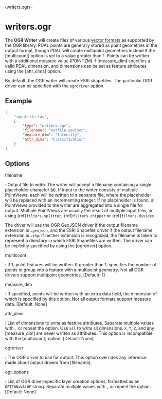 (writers.ogr)=

# writers.ogr

The **OGR Writer** will create files of various [vector formats] as supported
by the OGR library.  PDAL points are generally stored as point geometries in the
output format, though PDAL will create multipoint geometries instead if the
[multicount] option is set to a value greater than 1.
Points can be written with a additional measure value (POINTZM) if [measure_dim]
specifies a valid PDAL dimension, and dimensions can be set as feature
attributes using the [attr_dims] option.

By default, the OGR writer will create ESRI shapefiles.  The particular OGR
driver can be specified with the `ogrdriver` option.

## Example

```json
[
    "inputfile.las",
    {
        "type": "writers.ogr",
        "filename": "outfile.geojson",
        "measure_dim": "Intensity",
        "attr_dims": "Classification"
    }
]
```

## Options

filename

: Output file to write.  The writer will accept a filename containing
  a single placeholder character (`#`).  If input to the writer consists
  of multiple PointViews, each will be written to a separate file, where
  the placeholder will be replaced with an incrementing integer.  If no
  placeholder is found, all PointViews provided to the writer are
  aggregated into a single file for output.  Multiple PointViews are usually
  the result of multiple input files, or using {ref}`filters.splitter`,
  {ref}`filters.chipper` or {ref}`filters.divider`.

  The driver will use the OGR GeoJSON driver if the output filename
  extension is `.geojson`, and the ESRI Shapefile driver if the output
  filename extension is `.shp`.
  If neither extension is recognized, the filename is taken
  to represent a directory in which ESRI Shapefiles are written.  The
  driver can be explicitly specified by using the [ogrdriver] option.

multicount

: If 1, point features will be written.  If greater than 1, specifies the
  number of points to group into a feature with a multipoint geometry.  Not all
  OGR drivers support multipoint geometries. \[Default: 1\]

measure_dim

: If specified, points will be written with an extra data field, the dimension
  of which is specified by this option. Not all output formats support
  measure data. \[Default: None\]

attr_dims

: List of dimensions to write as feature attributes. Separate multiple values
  with `,` or repeat the option. Use `all` to write all dimensions.
  `X`, `Y`, `Z`, and any [measure_dim] are never written as attributes.
  This option is incompatible with the [multicount] option. \[Default: None\]

ogrdriver

: The OGR driver to use for output.  This option overrides any inference made
  about output drivers from [filename].

ogr_options

: List of OGR driver-specific layer creation options, formatted as an
  `OPTION=VALUE` string. Separate multiple values with `,` or repeat the
  option. \[Default: None\]

```{include} writer_opts.md
```

[vector formats]: https://gdal.org/drivers/vector/index.html

